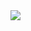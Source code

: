 <div>
<!--   <a href="#"> -->
<!--     <img align="center" src="https://github-readme-stats.vercel.app/api?username=yarhamfp&show_icons=true&theme=github_dark&count_private=true" /> -->
<!--   </a> -->
<!-- </div> -->
<!-- <br/> -->
<div>
  <a href="#">
    <img align="center" src="https://github-readme-stats.vercel.app/api/top-langs/?username=yarhamfp&layout=compact" />
  </a>
</div>
